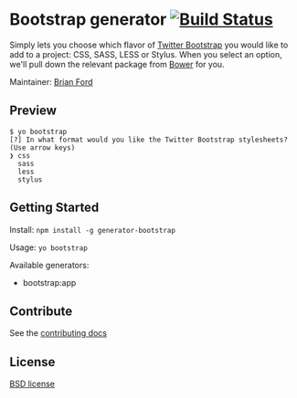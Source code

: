 # Bootstrap generator [![Build Status](https://secure.travis-ci.org/yeoman/generator-bootstrap.png?branch=master)](http://travis-ci.org/yeoman/generator-bootstrap)

Simply lets you choose which flavor of [Twitter Bootstrap](http://getbootstrap.com) you would like to add to a project: CSS, SASS, LESS or Stylus. When you select an option, we'll pull down the relevant package from [Bower](http://bower.io) for you. 

Maintainer: [Brian Ford](https://github.com/btford)

## Preview

```shell
$ yo bootstrap
[?] In what format would you like the Twitter Bootstrap stylesheets? (Use arrow keys)
❯ css
  sass
  less
  stylus 
```

## Getting Started

Install: `npm install -g generator-bootstrap`

Usage: `yo bootstrap`

Available generators:

- bootstrap:app


## Contribute

See the [contributing docs](https://github.com/yeoman/yeoman/blob/master/contributing.md)


## License

[BSD license](http://opensource.org/licenses/bsd-license.php)
